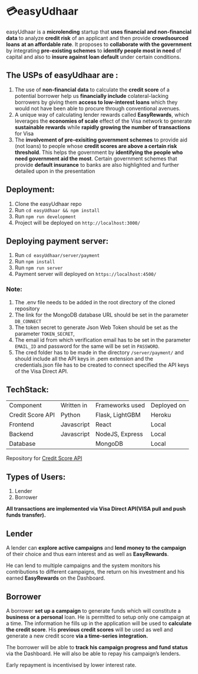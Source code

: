<!-- Copy and paste the converted output. -->

<!-----
NEW: Check the "Suppress top comment" option to remove this info from the output.

Conversion time: 1.001 seconds.


Using this Markdown file:

1. Paste this output into your source file.
2. See the notes and action items below regarding this conversion run.
3. Check the rendered output (headings, lists, code blocks, tables) for proper
   formatting and use a linkchecker before you publish this page.

Conversion notes:

* Docs to Markdown version 1.0β28
* Wed Jul 01 2020 15:03:10 GMT-0700 (PDT)
* Source doc: About Us
* This is a partial selection. Check to make sure intra-doc links work.
* Tables are currently converted to HTML tables.
----->



# 💳easyUdhaar

easyUdhaar is a **microlending** startup that **uses financial and non-financial data** to analyze **credit risk** of an applicant and then provide **crowdsourced loans** **at an affordable rate**. It proposes to **collaborate with the government** by integrating **pre-existing schemes** to **identify people most in need** of capital and also to **insure against loan default** under certain conditions.


## The USPs of **easyUdhaar** are :



1. The use of **non-financial data** to calculate the **credit score** of a potential borrower help us **financially include** colateral-lacking borrowers by giving them **access to low-interest loans** which they would not have been able to procure through conventional avenues. 
2. A unique way of calculating lender rewards called **EasyRewards**, which leverages the **economies of scale** effect of the Visa network to generate **sustainable rewards** while **rapidly growing the number of transactions** for Visa
3. The **involvement of pre-exisiting government schemes** to provide aid (not loans) to people whose **credit scores are above a certain risk threshold**. This helps the government by **identifying the people who need government aid the most**. Certain government schemes that provide **default insurance** to banks are also highlighted and further detailed upon in the presentation


## Deployment:



1. Clone the easyUdhaar repo
2. Run `cd easyUdhaar && npm install`
3. Run `npm run development`
4. Project will be deployed on `http://localhost:3000/`

## Deploying payment server:



1. Run `cd easyUdhaar/server/payment`
2. Run `npm install`
3. Run `npm run server`
4. Payment server will deployed on `https://localhost:4500/`

<!-- Copy and paste the converted output. -->

<!-----
NEW: Check the "Suppress top comment" option to remove this info from the output.

Conversion time: 0.428 seconds.


Using this Markdown file:

1. Paste this output into your source file.
2. See the notes and action items below regarding this conversion run.
3. Check the rendered output (headings, lists, code blocks, tables) for proper
   formatting and use a linkchecker before you publish this page.

Conversion notes:

* Docs to Markdown version 1.0β29
* Fri Jul 03 2020 12:33:11 GMT-0700 (PDT)
* Source doc: About Us
* This is a partial selection. Check to make sure intra-doc links work.
----->



### Note:



1. The .env file needs to be added in the root directory of the cloned repository
2. The link for the MongoDB database URL should be set in the parameter `DB_CONNECT` 
3. The token secret to generate Json Web Token should be set as the parameter `TOKEN_SECRET`, 
4. The email id from which verification email has to be set in the parameter `EMAIL_ID` and password for the same will be set in `PASSWORD`.
5. The cred folder has to be made in the directory `/server/payment/` and should include all the API keys in .pem extension and the credentials.json file has to be created to connect specified the API keys of the Visa Direct API.

## TechStack:


<table>
  <tr>
   <td>Component
   </td>
   <td>Written in
   </td>
   <td>Frameworks used
   </td>
   <td>Deployed on
   </td>
  </tr>
  <tr>
   <td>Credit Score API
   </td>
   <td>Python
   </td>
   <td>Flask, LightGBM
   </td>
   <td>Heroku
   </td>
  </tr>
  <tr>
   <td>Frontend
   </td>
   <td>Javascript
   </td>
   <td>React
   </td>
   <td>Local
   </td>
  </tr>
  <tr>
   <td>Backend
   </td>
   <td>Javascript
   </td>
   <td>NodeJS, Express
   </td>
   <td>Local
   </td>
  </tr>
  <tr>
   <td>Database
   </td>
   <td>
   </td>
   <td>MongoDB
   </td>
   <td>Local
   </td>
  </tr>
</table>

 Repository for [Credit Score API](https://github.com/NITT-Ctrl-Alt-Defeat/credit-score)

## Types of Users:



1. Lender 
2. Borrower

**All transactions are implemented via Visa Direct API(VISA pull and push funds transfer).**


## Lender

A lender can **explore active campaigns** and **lend money to the campaign** of their choice and thus earn interest and as well as **EasyRewards**.

He can lend to multiple campaigns and the system monitors his contributions to different campaigns, the return on his investment and his earned **EasyRewards** on the Dashboard.


## Borrower

A borrower **set up a campaign** to generate funds which will constitute a **business or a personal** loan. He is permitted to setup only one campaign at a time. The information he fills up in the application will be used to **calculate the credit score**. His **previous credit scores** will be used as well and generate a new credit score **via a time-series integration.**

The borrower will be able to **track his campaign progress and fund status** via the Dashboard. He will also be able to repay his campaign’s lenders. 

Early repayment is incentivised by lower interest rate.

